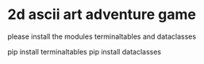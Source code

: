 # 2d ascii art adventure game

please install the modules terminaltables and dataclasses

pip install terminaltables
pip install dataclasses